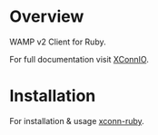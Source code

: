 # Overview
WAMP v2 Client for Ruby.

For full documentation visit [XConnIO](https://www.xconn.io).

# Installation
For installation & usage [xconn-ruby](https://xconn.io/xconn/ruby/installation/).
